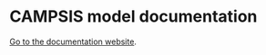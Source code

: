 # CAMPSIS model documentation

[Go to the documentation website](https://calvagone.github.io/campsismod.doc/).
